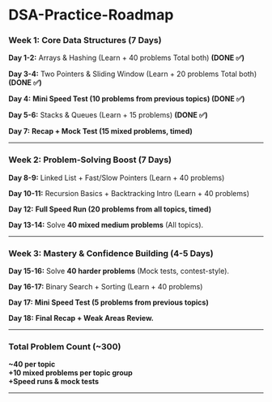 # DSA-Practice-Roadmap

### **Week 1: Core Data Structures (7 Days)**
**Day 1-2:** Arrays & Hashing (Learn + 40 problems Total both) **(DONE ✅)**

**Day 3-4:** Two Pointers & Sliding Window (Learn + 20 problems Total both) **(DONE ✅)**

**Day 4:** **Mini Speed Test (10 problems from previous topics) (DONE ✅)**

**Day 5-6:** Stacks & Queues (Learn + 15 problems)  **(DONE ✅)**

**Day 7:** **Recap + Mock Test (15 mixed problems, timed)**

---

### **Week 2: Problem-Solving Boost (7 Days)**

**Day 8-9:** Linked List + Fast/Slow Pointers (Learn + 40 problems)

**Day 10-11:** Recursion Basics + Backtracking Intro (Learn + 40 problems)

**Day 12:** **Full Speed Run (20 problems from all topics, timed)**

**Day 13-14:** Solve **40 mixed medium problems** (All topics).

---

### **Week 3: Mastery & Confidence Building (4-5 Days)**

**Day 15-16:** Solve **40 harder problems** (Mock tests, contest-style).

**Day 16-17:** Binary Search + Sorting (Learn + 40 problems)

**Day 17:** **Mini Speed Test (5 problems from previous topics)**

**Day 18:** **Final Recap + Weak Areas Review.**

---

### **Total Problem Count (~300)**
**~40 per topic**  
**+10 mixed problems per topic group**  
**+Speed runs & mock tests**

---